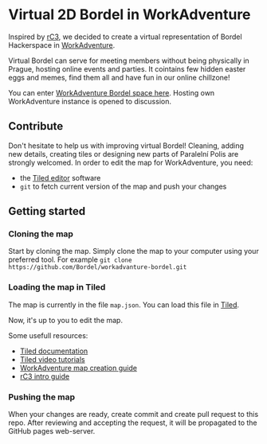 # Virtual 2D Bordel in WorkAdventure 

Inspired by [rC3](https://howto.rc3.world/), we decided to create a virtual representation of Bordel Hackerspace in [WorkAdventure](https://workadventu.re).

Virtual Bordel can serve for meeting members without being physically in Prague, hosting online events and parties. It cointains few hidden easter eggs and memes, find them all and have fun in our online chillzone! 

You can enter [WorkAdventure Bordel space here](https://play.workadventu.re/_/global/bordel.github.io/workadvanture-bordel/map.json).
Hosting own WorkAdventure instance is opened to discussion. 

## Contribute

Don't hesitate to help us with improving virtual Bordel! Cleaning, adding new details, creating tiles or designing new parts of Paralelní Polis are strongly welcomed. In order to edit the map for WorkAdventure, you need:

- the [Tiled editor](https://www.mapeditor.org/) software
- `git` to fetch current version of the map and push your changes

## Getting started

### Cloning the map

Start by cloning the map. Simply clone the map to your computer using your preferred tool. 
For example `git clone https://github.com/Bordel/workadvanture-bordel.git`

### Loading the map in Tiled

The map is currently in the file `map.json`.
You can load this file in [Tiled](https://www.mapeditor.org/).

Now, it's up to you to edit the map.

Some usefull resources:

- [Tiled documentation](https://doc.mapeditor.org/en/stable/manual/introduction/)
- [Tiled video tutorials](https://www.gamefromscratch.com/post/2015/10/14/Tiled-Map-Editor-Tutorial-Series.aspx)
- [WorkAdventure map creation guide](https://workadventu.re/create-map.html)
- [rC3 intro guide](https://howto.rc3.world/maps.en.html)


### Pushing the map

When your changes are ready, create commit and create pull request to this repo. After reviewing and accepting the request, it will be propagated to the GitHub pages web-server.
